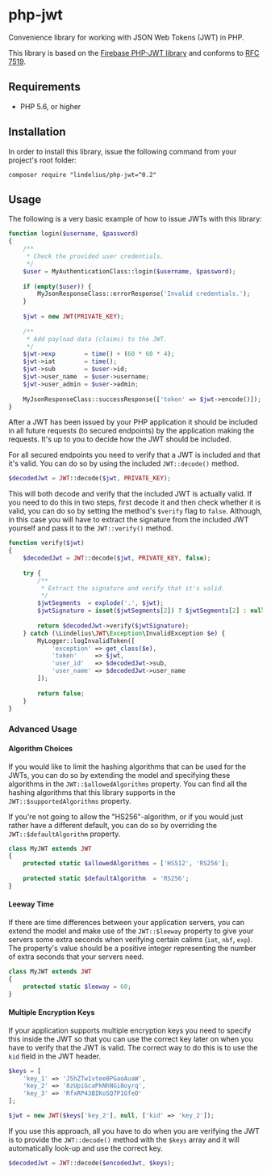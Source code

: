 # php-jwt
Convenience library for working with JSON Web Tokens (JWT) in PHP.

This library is based on the [Firebase PHP-JWT library](https://github.com/firebase/php-jwt) and conforms to [RFC 7519](https://tools.ietf.org/html/rfc7519).

## Requirements
* PHP 5.6, or higher

## Installation
In order to install this library, issue the following command from your project's root folder:

```
composer require "lindelius/php-jwt=^0.2"
```

## Usage
The following is a very basic example of how to issue JWTs with this library:

```php
function login($username, $password)
{
    /**
     * Check the provided user credentials.
     */
    $user = MyAuthenticationClass::login($username, $password);
        
    if (empty($user)) {
        MyJsonResponseClass::errorResponse('Invalid credentials.');
    }
    
    $jwt = new JWT(PRIVATE_KEY);
    
    /**
     * Add payload data (claims) to the JWT.
     */
    $jwt->exp        = time() + (60 * 60 * 4);
    $jwt->iat        = time();
    $jwt->sub        = $user->id;
    $jwt->user_name  = $user->username;
    $jwt->user_admin = $user->admin;
    
    MyJsonResponseClass::successResponse(['token' => $jwt->encode()]);
}
```

After a JWT has been issued by your PHP application it should be included in all future requests (to secured endpoints) by the application making the requests. It's up to you to decide how the JWT should be included.

For all secured endpoints you need to verify that a JWT is included and that it's valid. You can do so by using the included `JWT::decode()` method.

```php
$decodedJwt = JWT::decode($jwt, PRIVATE_KEY);
```

This will both decode and verify that the included JWT is actually valid. If you need to do this in two steps, first decode it and then check whether it is valid, you can do so by setting the method's `$verify` flag to `false`. Although, in this case you will have to extract the signature from the included JWT yourself and pass it to the `JWT::verify()` method.

```php
function verify($jwt)
{
    $decodedJwt = JWT::decode($jwt, PRIVATE_KEY, false);
    
    try {
        /**
         * Extract the signature and verify that it's valid.
         */
        $jwtSegments  = explode('.', $jwt);
        $jwtSignature = isset($jwtSegments[2]) ? $jwtSegments[2] : null;
        
        return $decodedJwt->verify($jwtSignature);
    } catch (\Lindelius\JWT\Exception\InvalidException $e) {
        MyLogger::logInvalidToken([
            'exception' => get_class($e),
            'token'     => $jwt,
            'user_id'   => $decodedJwt->sub,
            'user_name' => $decodedJwt->user_name
        ]);
        
        return false;
    }
}
```

### Advanced Usage

#### Algorithm Choices
If you would like to limit the hashing algorithms that can be used for the JWTs, you can do so by extending the model and specifying these algorithms in the `JWT::$allowedAlgorithms` property. You can find all the hashing algorithms that this library supports in the `JWT::$supportedAlgorithms` property.

If you're not going to allow the "HS256"-algorithm, or if you would just rather have a different default, you can do so by overriding the `JWT::$defaultAlgorithm` property.

```php
class MyJWT extends JWT
{
    protected static $allowedAlgorithms = ['HS512', 'RS256'];
    
    protected static $defaultAlgorithm  = 'RS256';
}
```

#### Leeway Time
If there are time differences between your application servers, you can extend the model and make use of the `JWT::$leeway` property to give your servers some extra seconds when verifying certain calims (`iat`, `nbf`, `exp`). The property's value should be a positive integer representing the number of extra seconds that your servers need.

```php
class MyJWT extends JWT    
{
    protected static $leeway = 60;
}
```

#### Multiple Encryption Keys
If your application supports multiple encryption keys you need to specify this inside the JWT so that you can use the correct key later on when you have to verify that the JWT is valid. The correct way to do this is to use the `kid` field in the JWT header.

```php
$keys = [
    'key_1' => 'J5hZTw1vtee0PGaoAuaW',
    'key_2' => '8zUpiGcaPkNhNGi8oyrq',
    'key_3' => 'RfxRP43BIKoSQ7P1GfeO'
];

$jwt = new JWT($keys['key_2'], null, ['kid' => 'key_2']);
```

If you use this approach, all you have to do when you are verifying the JWT is to provide the `JWT::decode()` method with the `$keys` array and it will automatically look-up and use the correct key.

```php
$decodedJwt = JWT::decode($encodedJwt, $keys);
```
